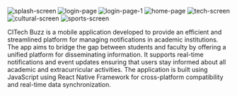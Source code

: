 ![splash-screen](https://github.com/user-attachments/assets/e989c799-6816-432c-b7ea-95e79ad019b7)
![login-page](https://github.com/user-attachments/assets/7c16ff1d-8c9d-4f94-bc32-7ab25005259a)
![login-page-1](https://github.com/user-attachments/assets/eebb04fb-6004-496c-bcb6-2f06ea9c5e99)
![home-page](https://github.com/user-attachments/assets/747861c3-5969-4b0a-91c3-7cecb1ddbc60)
![tech-screen](https://github.com/user-attachments/assets/387049c3-d7b5-427e-8e3b-d23dba74f6ce)
![cultural-screen](https://github.com/user-attachments/assets/685c0c72-c569-4db7-a397-ba0478da759f)
![sports-screen](https://github.com/user-attachments/assets/f3e00597-f166-41cc-9656-09345ee40b64)


CITech Buzz is a mobile application developed to provide an efficient and streamlined platform for managing notifications in academic institutions.
The app aims to bridge the gap between students and faculty by offering a unified platform for disseminating information.
It supports real-time notifications and event updates ensuring that users stay informed about all academic and extracurricular activities.
The application is built using JavaScript using React Native Framework for cross-platform compatibility and real-time data synchronization.

